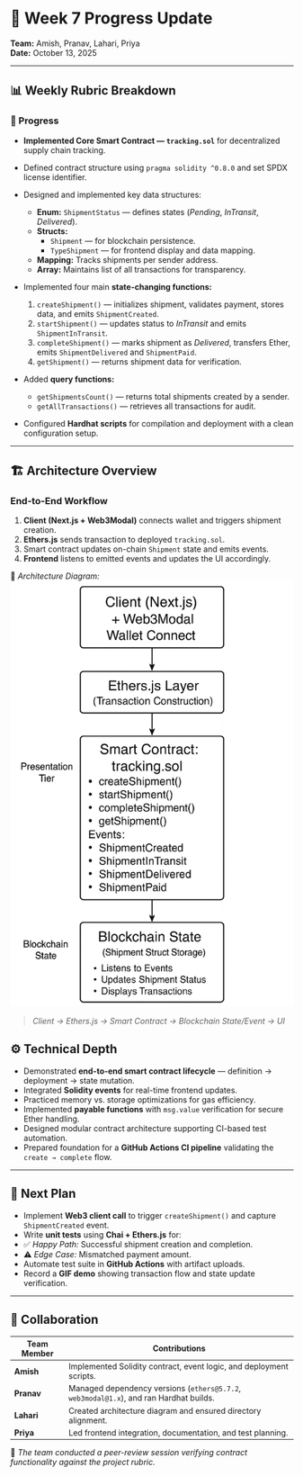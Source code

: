 # 🧭 Week 7 Progress Update  

**Team:** Amish, Pranav, Lahari, Priya  
**Date:** October 13, 2025  

---

## 📊 Weekly Rubric Breakdown  

### 🚀 Progress  

- **Implemented Core Smart Contract — `tracking.sol`** for decentralized supply chain tracking.  
- Defined contract structure using `pragma solidity ^0.8.0` and set SPDX license identifier.  
- Designed and implemented key data structures:  
  - **Enum:** `ShipmentStatus` — defines states (*Pending*, *InTransit*, *Delivered*).  
  - **Structs:**  
    - `Shipment` — for blockchain persistence.  
    - `TypeShipment` — for frontend display and data mapping.  
  - **Mapping:** Tracks shipments per sender address.  
  - **Array:** Maintains list of all transactions for transparency.  

- Implemented four main **state-changing functions:**  
  1. `createShipment()` — initializes shipment, validates payment, stores data, and emits `ShipmentCreated`.  
  2. `startShipment()` — updates status to *InTransit* and emits `ShipmentInTransit`.  
  3. `completeShipment()` — marks shipment as *Delivered*, transfers Ether, emits `ShipmentDelivered` and `ShipmentPaid`.  
  4. `getShipment()` — returns shipment data for verification.  

- Added **query functions:**  
  - `getShipmentsCount()` — returns total shipments created by a sender.  
  - `getAllTransactions()` — retrieves all transactions for audit.  

- Configured **Hardhat scripts** for compilation and deployment with a clean configuration setup.  


---

## 🏗️ Architecture Overview  

### End-to-End Workflow  

1. **Client (Next.js + Web3Modal)** connects wallet and triggers shipment creation.  
2. **Ethers.js** sends transaction to deployed `tracking.sol`.  
3. Smart contract updates on-chain `Shipment` state and emits events.  
4. **Frontend** listens to emitted events and updates the UI accordingly.  

📁 *Architecture Diagram:*  
![Mining Output](../diagrams/Week-7-Progress.jpeg)  
> *Client → Ethers.js → Smart Contract → Blockchain State/Event → UI*  

## ⚙️ Technical Depth  

- Demonstrated **end-to-end smart contract lifecycle** — definition → deployment → state mutation.  
- Integrated **Solidity events** for real-time frontend updates.  
- Practiced memory vs. storage optimizations for gas efficiency.  
- Implemented **payable functions** with `msg.value` verification for secure Ether handling.  
- Designed modular contract architecture supporting CI-based test automation.  
- Prepared foundation for a **GitHub Actions CI pipeline** validating the `create → complete` flow.  

---

## 🧩 Next Plan  

- Implement **Web3 client call** to trigger `createShipment()` and capture `ShipmentCreated` event.  
- Write **unit tests** using **Chai + Ethers.js** for:  
- ✅ *Happy Path:* Successful shipment creation and completion.  
- ⚠️ *Edge Case:* Mismatched payment amount.  
- Automate test suite in **GitHub Actions** with artifact uploads.  
- Record a **GIF demo** showing transaction flow and state update verification.  

---

## 🤝 Collaboration  

| Team Member | Contributions |
|--------------|---------------|
| **Amish** | Implemented Solidity contract, event logic, and deployment scripts. |
| **Pranav** | Managed dependency versions (`ethers@5.7.2`, `web3modal@1.x`), and ran Hardhat builds. |
| **Lahari** | Created architecture diagram and ensured directory alignment. |
| **Priya** | Led frontend integration, documentation, and test planning. |

🧩 *The team conducted a peer-review session verifying contract functionality against the project rubric.*

